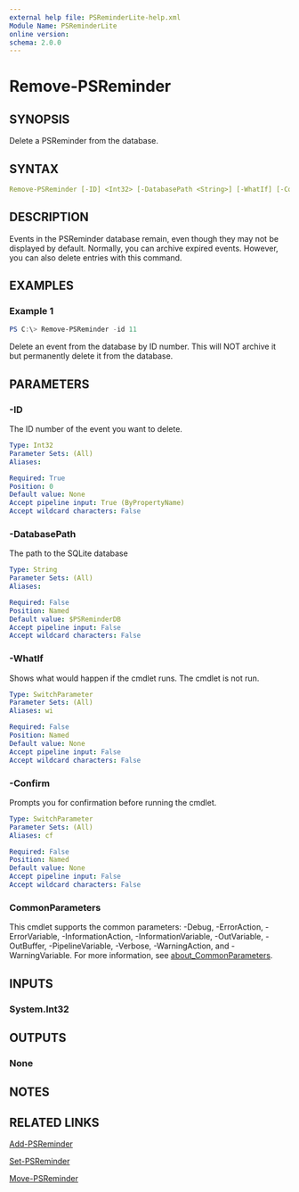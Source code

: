 ```yaml
---
external help file: PSReminderLite-help.xml
Module Name: PSReminderLite
online version:
schema: 2.0.0
---
```


# Remove-PSReminder

## SYNOPSIS

Delete a PSReminder from the database.

## SYNTAX

```yaml
Remove-PSReminder [-ID] <Int32> [-DatabasePath <String>] [-WhatIf] [-Confirm] [<CommonParameters>]
```

## DESCRIPTION

Events in the PSReminder database remain, even though they may not be displayed by default. Normally, you can archive expired events. However, you can also delete entries with this command.

## EXAMPLES

### Example 1

```powershell
PS C:\> Remove-PSReminder -id 11
```

Delete an event from the database by ID number. This will NOT archive it but permanently delete it from the database.

## PARAMETERS

### -ID

The ID number of the event you want to delete.

```yaml
Type: Int32
Parameter Sets: (All)
Aliases:

Required: True
Position: 0
Default value: None
Accept pipeline input: True (ByPropertyName)
Accept wildcard characters: False
```

### -DatabasePath

The path to the SQLite database

```yaml
Type: String
Parameter Sets: (All)
Aliases:

Required: False
Position: Named
Default value: $PSReminderDB
Accept pipeline input: False
Accept wildcard characters: False
```

### -WhatIf

Shows what would happen if the cmdlet runs.
The cmdlet is not run.

```yaml
Type: SwitchParameter
Parameter Sets: (All)
Aliases: wi

Required: False
Position: Named
Default value: None
Accept pipeline input: False
Accept wildcard characters: False
```

### -Confirm

Prompts you for confirmation before running the cmdlet.

```yaml
Type: SwitchParameter
Parameter Sets: (All)
Aliases: cf

Required: False
Position: Named
Default value: None
Accept pipeline input: False
Accept wildcard characters: False
```

### CommonParameters

This cmdlet supports the common parameters: -Debug, -ErrorAction, -ErrorVariable, -InformationAction, -InformationVariable, -OutVariable, -OutBuffer, -PipelineVariable, -Verbose, -WarningAction, and -WarningVariable. For more information, see [about_CommonParameters](http://go.microsoft.com/fwlink/?LinkID=113216).

## INPUTS

### System.Int32

## OUTPUTS

### None

## NOTES

## RELATED LINKS

[Add-PSReminder](Add-PSReminder.md)

[Set-PSReminder](Set-PSReminder.md)

[Move-PSReminder](Move-PSReminder.md)
